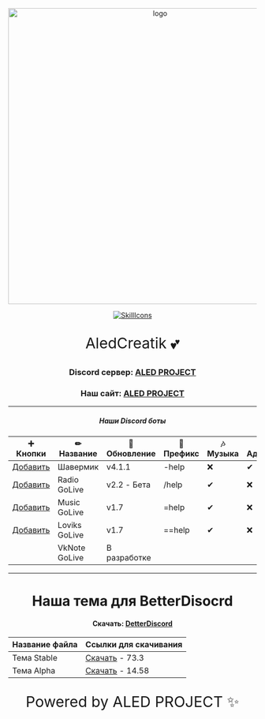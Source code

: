 <div id="logo" align="center">
<img src="https://i.imgur.com/hiZVAD2.png" alt="logo" style="width:600px;height:auto"> 
  
  <a href="#">![SkillIcons](https://skillicons.dev/icons?i=js,nodejs,java,py,html,css,heroku,mongodb,vscode,discord)</a>
<p align="center" style="font-size:30px">AledCreatik 💕</p>
  
### Discord сервер: [ALED PROJECT](https://discord.gg/5BM4XD3qxM)
### Наш сайт: [ALED PROJECT](https://aledproject.github.io)
---

##### Наши Discord боты 
➕ Кнопки           | ✏ Название   | 📀 Обновление | 🌠 Префикс | 🎶 Музыка | 🔧 Админ | 💘 NSFW | 👑 Топ
------------------- | ------------- | -------------- | ---------- | --------- | --------- | ------- | -------
[Добавить]()        | Шавермик      | v4.1.1         | -help      | ❌        | ✔        | ✔       | ✔
[Добавить]()        | Radio GoLive  | v2.2 - Бета    | /help      | ✔         | ❌       | ❌      | ✔
[Добавить]()        | Music GoLive  | v1.7           | =help      | ✔         | ❌       | ❌      | ❌
[Добавить]()        | Loviks GoLive | v1.7           | ==help     | ✔         | ❌       | ❌      | ❌
[]()                | VkNote GoLive | В разработке   |            |           |           |         |
---
# Наша тема для BetterDisocrd  
#### Скачать: [DetterDiscord](https://BetterDiscord.app)
Название файла | Ссылки для скачивания
------------ | -------------
Тема Stable | [Скачать](https://github.com/ALEDPROJECT/ALED-THEME/releases/download/R-Stable/aledproject-relese.theme.css) - 73.3
Тема Alpha  | [Скачать](https://github.com/ALEDPROJECT/ALED-THEME/releases/download/A-14.58/aledproject-alpha.theme.css) - 14.58


<p align="center" style="font-size:30px">Powered by ALED PROJECT ✨</p>
